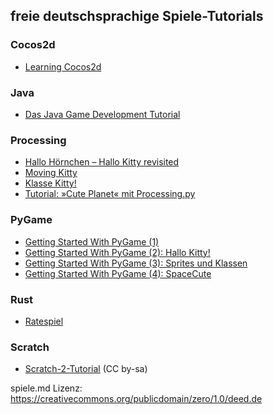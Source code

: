 ## freie deutschsprachige Spiele-Tutorials

### Cocos2d

* [Learning Cocos2d](http://cocos2d.kantel-chaos-team.de/)

### Java

* [Das Java Game Development Tutorial](http://www.javacooperation.gmxhome.de/TutorialStartDeu.html)

### Processing

* [Hallo Hörnchen – Hallo Kitty revisited](http://blog.schockwellenreiter.de/2016/11/2016110703.html)
* [Moving Kitty](http://blog.schockwellenreiter.de/2016/11/2016110805.html)
* [Klasse Kitty!](http://blog.schockwellenreiter.de/2016/11/2016110904.html)
* [Tutorial: »Cute Planet« mit Processing.py](http://blog.schockwellenreiter.de/2016/11/2016111203.html)

### PyGame

* [Getting Started With PyGame (1)](http://blog.schockwellenreiter.de/2016/05/2016052001.html)
* [Getting Started With PyGame (2): Hallo Kitty!](http://blog.schockwellenreiter.de/2016/05/2016052003.html)
* [Getting Started With PyGame (3): Sprites und Klassen](http://blog.schockwellenreiter.de/2016/05/2016052405.html)
* [Getting Started With PyGame (4): SpaceCute](http://blog.schockwellenreiter.de/2016/05/2016052606.html)

### Rust

* [Ratespiel](https://rust-lang-de.github.io/rustbook-de/book/Ratespiel.html)

### Scratch

* [Scratch-2-Tutorial](http://www.freiesmagazin.de/mobil/freiesMagazin-2014-03-bilder.html#fm_14_03_scratch2_tutorial) (CC by-sa)



spiele.md Lizenz: https://creativecommons.org/publicdomain/zero/1.0/deed.de
